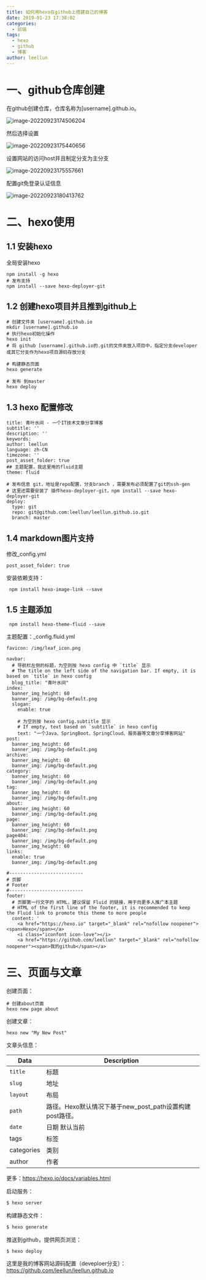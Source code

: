 ```yaml
---
title: 如何用hexo在github上搭建自己的博客
date: 2019-01-23 17:38:02
categories:
  - 前端
tags:
  - hexo
  - github
  - 博客
author: leellun
---
```


# 一、github仓库创建

在github创建仓库，仓库名称为[username].github.io。

![image-20220923174506204](如何用hexo在github上搭建自己的博客/image-20220923174506204.png)

然后选择设置

![image-20220923175440656](如何用hexo在github上搭建自己的博客/image-20220923175440656.png)

设置网站的访问host并且制定分支为主分支

![image-20220923175557661](如何用hexo在github上搭建自己的博客/image-20220923175557661.png)

配置git免登录认证信息

![image-20220923180413762](如何用hexo在github上搭建自己的博客/image-20220923180413762.png)



# 二、hexo使用

## 1.1 安装hexo

全局安装hexo

```
npm install -g hexo
# 发布支持
npm install --save hexo-deployer-git

```

## 1.2 创建hexo项目并且推到github上

```
# 创建文件夹 [username].github.io
mkdir [username].github.io
# 执行hexo初始化操作
hexo init
# 将 github [username].github.io的.git的文件夹放入项目中，指定分支developer或其它分支作为hexo项目源码存放分支

# 构建静态页面
hexo generate

# 发布 到master
hexo deploy
```

## 1.3 hexo 配置修改

```
title: 青叶水间 - 一个IT技术文章分享博客
subtitle: ''
description: ''
keywords:
author: leellun
language: zh-CN
timezone: ''
post_asset_folder: true
## 主题配置，我这里用的fluid主题
theme: fluid  

# 发布信息 git，地址是repo配置，分支branch ，需要发布必须配置了git的ssh-gen
# 这里还需要安装了 插件hexo-deployer-git，npm install --save hexo-deployer-git
deploy:
  type: git
  repo: git@github.com:leellun/leellun.github.io.git
  branch: master
```

## 1.4 markdown图片支持

修改_config.yml

```
post_asset_folder: true
```

安装依赖支持：

```
 npm install hexo-image-link --save
```

## 1.5 主题添加

```
 npm install hexo-theme-fluid --save
```

主题配置：_config.fluid.yml

```
favicon: /img/leaf_icon.png

navbar:
  # 导航栏左侧的标题，为空则按 hexo config 中 `title` 显示
  # The title on the left side of the navigation bar. If empty, it is based on `title` in hexo config
  blog_title: "青叶水间"
index:
  banner_img_height: 60
  banner_img: /img/bg-default.png
  slogan:
    enable: true

    # 为空则按 hexo config.subtitle 显示
    # If empty, text based on `subtitle` in hexo config
    text: "一个Java、SpringBoot、SpringCloud、服务器等文章分享博客网站"
post:
  banner_img_height: 60
  banner_img: /img/bg-default.png
archive:
  banner_img_height: 60
  banner_img: /img/bg-default.png
category:
  banner_img_height: 60
  banner_img: /img/bg-default.png
tag:
  banner_img_height: 60
  banner_img: /img/bg-default.png
about:
  banner_img_height: 60
  banner_img: /img/bg-default.png
page:
  banner_img_height: 60
  banner_img: /img/bg-default.png
page404:
  banner_img: /img/bg-default.png
  banner_img_height: 60
links:
  enable: true
  banner_img: /img/bg-default.png

#---------------------------
# 页脚
# Footer
#---------------------------
footer:
  # 页脚第一行文字的 HTML，建议保留 Fluid 的链接，用于向更多人推广本主题
  # HTML of the first line of the footer, it is recommended to keep the Fluid link to promote this theme to more people
  content: '
    <a href="https://hexo.io" target="_blank" rel="nofollow noopener"><span>Hexo</span></a>
    <i class="iconfont icon-love"></i>
    <a href="https://github.com/leellun" target="_blank" rel="nofollow noopener"><span>我的github</span></a>
```

# 三、页面与文章

创建页面：

```
# 创建about页面
hexo new page about
```

创建文章：

```
hexo new "My New Post"
```

文章头信息：

| Data       | Description                                             |
| ---------- | ------------------------------------------------------- |
| `title`    | 标题                                                    |
| `slug`     | 地址                                                    |
| `layout`   | 布局                                                    |
| `path`     | 路径。Hexo默认情况下基于new_post_path设置构建post路径。 |
| `date`     | 日期 默认当前                                           |
| tags       | 标签                                                    |
| categories | 类别                                                    |
| author     | 作者                                                    |

更多：https://hexo.io/docs/variables.html

启动服务：

```bash
$ hexo server
```

构建静态文件：

```bash
$ hexo generate
```

推送到github，提供网页浏览：

```bash
$ hexo deploy
```



这里是我的博客网站源码配置（deveploer分支）：https://github.com/leellun/leellun.github.io

